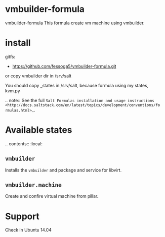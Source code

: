 vmbuilder-formula
=================

vmbuilder-formula
This formula create vm machine using vmbuilder.

install
=================
gitfs:
  - https://github.com/fessoga5/vmbuilder-formula.git

or copy vmbuilder dir in /srv/salt

You should copy _states in /srv/salt, because formula using my states, kvm.py

.. note::
    See the full `Salt Formulas installation and usage instructions
    <http://docs.saltstack.com/en/latest/topics/development/conventions/formulas.html>`_.

Available states
================

.. contents::
    :local:

``vmbuilder``
-------------

Installs the ``vmbuilder`` and package and service for libvirt.

``vmbuilder.machine``
---------------------

Create and confire virtual machine from pillar.


Support
================
Check in Ubuntu 14.04

